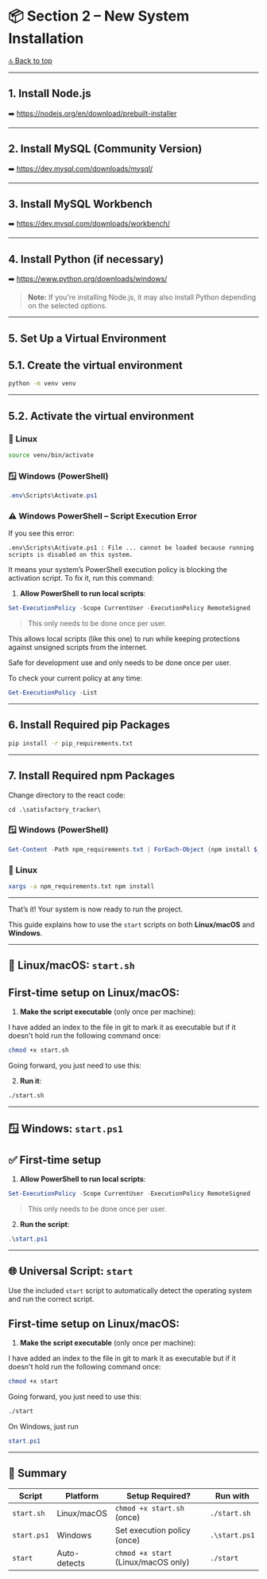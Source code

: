 # 📦 Section 2 – New System Installation  
[🔝 Back to top](#table-of-contents)

---

## 1. Install Node.js  
➡️ https://nodejs.org/en/download/prebuilt-installer

---

## 2. Install MySQL (Community Version)  
➡️ https://dev.mysql.com/downloads/mysql/

---

## 3. Install MySQL Workbench  
➡️ https://dev.mysql.com/downloads/workbench/

---

## 4. Install Python (if necessary)  
➡️ https://www.python.org/downloads/windows/

> **Note:** If you're installing Node.js, it may also install Python depending on the selected options.

---

## 5. Set Up a Virtual Environment  


## 5.1. Create the virtual environment

```bash
python -m venv venv
```

---

## 5.2. Activate the virtual environment

### 🐧 Linux

```bash
source venv/bin/activate
```

### 🪟 Windows (PowerShell)

```powershell
.env\Scripts\Activate.ps1
```

### ⚠️ Windows PowerShell – Script Execution Error

If you see this error:

```
.env\Scripts\Activate.ps1 : File ... cannot be loaded because running scripts is disabled on this system.
```

It means your system’s PowerShell execution policy is blocking the activation script. To fix it, run this command:

1. **Allow PowerShell to run local scripts**:
```powershell
Set-ExecutionPolicy -Scope CurrentUser -ExecutionPolicy RemoteSigned
```

> This only needs to be done once per user.

This allows local scripts (like this one) to run while keeping protections against unsigned scripts from the internet.  

Safe for development use and only needs to be done once per user.

To check your current policy at any time:

```powershell
Get-ExecutionPolicy -List
```

---

## 6. Install Required pip Packages

```bash
pip install -r pip_requirements.txt
```

---

## 7. Install Required npm Packages
Change directory to the react code:

    cd .\satisfactory_tracker\

### 🪟 Windows (PowerShell)

```powershell
Get-Content -Path npm_requirements.txt | ForEach-Object {npm install $_}
```

### 🐧 Linux

```bash
xargs -a npm_requirements.txt npm install
```

---

That’s it! Your system is now ready to run the project.

This guide explains how to use the `start` scripts on both **Linux/macOS** and **Windows**.

---

## 🐧 Linux/macOS: `start.sh`

## First-time setup on Linux/macOS:
1. **Make the script executable** (only once per machine):

I have added an index to the file in git to mark it as executable but if it doesn't hold run the following command once:
```bash
chmod +x start.sh
```
Going forward, you just need to use this:

2. **Run it**:
```bash
./start.sh
```

---

## 🪟 Windows: `start.ps1`

## ✅ First-time setup
1. **Allow PowerShell to run local scripts**:
```powershell
Set-ExecutionPolicy -Scope CurrentUser -ExecutionPolicy RemoteSigned
```

> This only needs to be done once per user.

2. **Run the script**:
```powershell
.\start.ps1
```

---

## 🌐 Universal Script: `start`

Use the included `start` script to automatically detect the operating system and run the correct script.

## First-time setup on Linux/macOS:
1. **Make the script executable** (only once per machine):

I have added an index to the file in git to mark it as executable but if it doesn't hold run the following command once:

```bash
chmod +x start
```

Going forward, you just need to use this:

```bash
./start
```

On Windows, just run 
```powershell
start.ps1
```

---

## 📝 Summary

| Script        | Platform       | Setup Required?                      | Run with                |
|---------------|----------------|--------------------------------------|-------------------------|
| `start.sh`    | Linux/macOS    | `chmod +x start.sh` (once)           | `./start.sh`            |
| `start.ps1`   | Windows         | Set execution policy (once)          | `.\start.ps1`           |
| `start`       | Auto-detects   | `chmod +x start` (Linux/macOS only)  | `./start`               |
